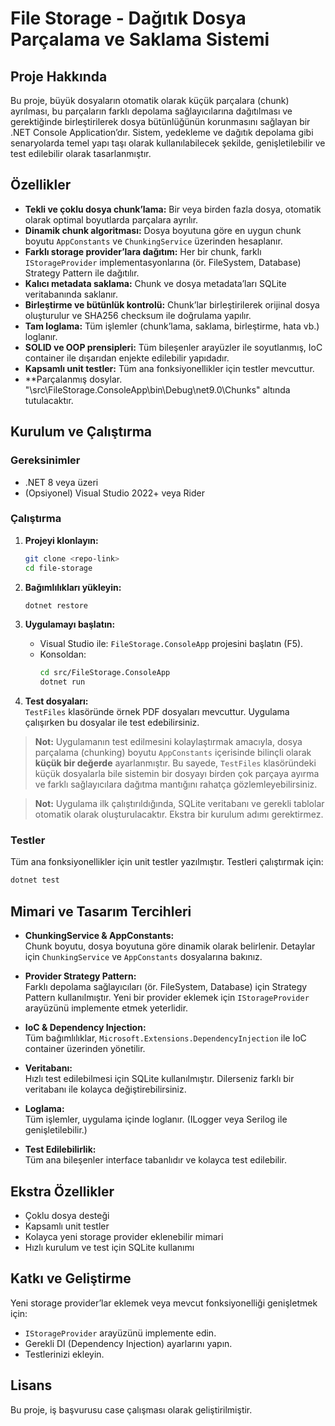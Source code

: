 # File Storage - Dağıtık Dosya Parçalama ve Saklama Sistemi

## Proje Hakkında

Bu proje, büyük dosyaların otomatik olarak küçük parçalara (chunk) ayrılması, bu parçaların farklı depolama sağlayıcılarına dağıtılması ve gerektiğinde birleştirilerek dosya bütünlüğünün korunmasını sağlayan bir .NET Console Application’dır. Sistem, yedekleme ve dağıtık depolama gibi senaryolarda temel yapı taşı olarak kullanılabilecek şekilde, genişletilebilir ve test edilebilir olarak tasarlanmıştır.

## Özellikler

- **Tekli ve çoklu dosya chunk’lama:** Bir veya birden fazla dosya, otomatik olarak optimal boyutlarda parçalara ayrılır.
- **Dinamik chunk algoritması:** Dosya boyutuna göre en uygun chunk boyutu `AppConstants` ve `ChunkingService` üzerinden hesaplanır.
- **Farklı storage provider’lara dağıtım:** Her bir chunk, farklı `IStorageProvider` implementasyonlarına (ör. FileSystem, Database) Strategy Pattern ile dağıtılır.
- **Kalıcı metadata saklama:** Chunk ve dosya metadata’ları SQLite veritabanında saklanır.
- **Birleştirme ve bütünlük kontrolü:** Chunk’lar birleştirilerek orijinal dosya oluşturulur ve SHA256 checksum ile doğrulama yapılır.
- **Tam loglama:** Tüm işlemler (chunk’lama, saklama, birleştirme, hata vb.) loglanır.
- **SOLID ve OOP prensipleri:** Tüm bileşenler arayüzler ile soyutlanmış, IoC container ile dışarıdan enjekte edilebilir yapıdadır.
- **Kapsamlı unit testler:** Tüm ana fonksiyonellikler için testler mevcuttur.
- **Parçalanmış dosylar. "\src\FileStorage.ConsoleApp\bin\Debug\net9.0\Chunks" altında tutulacaktır.

## Kurulum ve Çalıştırma

### Gereksinimler

- .NET 8 veya üzeri
- (Opsiyonel) Visual Studio 2022+ veya Rider

### Çalıştırma

1. **Projeyi klonlayın:**

   ```sh
   git clone <repo-link>
   cd file-storage
   ```

2. **Bağımlılıkları yükleyin:**

   ```sh
   dotnet restore
   ```

3. **Uygulamayı başlatın:**

   - Visual Studio ile: `FileStorage.ConsoleApp` projesini başlatın (F5).
   - Konsoldan:
     ```sh
     cd src/FileStorage.ConsoleApp
     dotnet run
     ```

4. **Test dosyaları:**  
   `TestFiles` klasöründe örnek PDF dosyaları mevcuttur. Uygulama çalışırken bu dosyalar ile test edebilirsiniz.
> **Not:** Uygulamanın test edilmesini kolaylaştırmak amacıyla, dosya parçalama (chunking) boyutu `AppConstants` içerisinde bilinçli olarak **küçük bir değerde** ayarlanmıştır. Bu sayede, `TestFiles` klasöründeki küçük dosyalarla bile sistemin bir dosyayı birden çok parçaya ayırma ve farklı sağlayıcılara dağıtma mantığını rahatça gözlemleyebilirsiniz.
   
> **Not:** Uygulama ilk çalıştırıldığında, SQLite veritabanı ve gerekli tablolar otomatik olarak oluşturulacaktır. Ekstra bir kurulum adımı gerektirmez.

### Testler

Tüm ana fonksiyonellikler için unit testler yazılmıştır. Testleri çalıştırmak için:

```sh
dotnet test
```

## Mimari ve Tasarım Tercihleri

- **ChunkingService & AppConstants:**  
  Chunk boyutu, dosya boyutuna göre dinamik olarak belirlenir. Detaylar için `ChunkingService` ve `AppConstants` dosyalarına bakınız.

- **Provider Strategy Pattern:**  
  Farklı depolama sağlayıcıları (ör. FileSystem, Database) için Strategy Pattern kullanılmıştır. Yeni bir provider eklemek için `IStorageProvider` arayüzünü implemente etmek yeterlidir.

- **IoC & Dependency Injection:**  
  Tüm bağımlılıklar, `Microsoft.Extensions.DependencyInjection` ile IoC container üzerinden yönetilir.

- **Veritabanı:**  
  Hızlı test edilebilmesi için SQLite kullanılmıştır. Dilerseniz farklı bir veritabanı ile kolayca değiştirebilirsiniz.

- **Loglama:**  
  Tüm işlemler, uygulama içinde loglanır. (ILogger veya Serilog ile genişletilebilir.)

- **Test Edilebilirlik:**  
  Tüm ana bileşenler interface tabanlıdır ve kolayca test edilebilir.

## Ekstra Özellikler

- Çoklu dosya desteği
- Kapsamlı unit testler
- Kolayca yeni storage provider eklenebilir mimari
- Hızlı kurulum ve test için SQLite kullanımı

## Katkı ve Geliştirme

Yeni storage provider’lar eklemek veya mevcut fonksiyonelliği genişletmek için:

- `IStorageProvider` arayüzünü implemente edin.
- Gerekli DI (Dependency Injection) ayarlarını yapın.
- Testlerinizi ekleyin.

## Lisans

Bu proje, iş başvurusu case çalışması olarak geliştirilmiştir.
